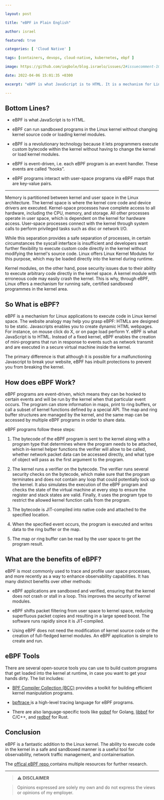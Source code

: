 ```yaml
---

layout: post

title: "eBPF in Plain English"

author: israel

featured: true

categories: [ 'Cloud Native' ]

tags: [containers, devops, cloud-native, kubernetes, ebpf ]

image: https://github.com/iogbole/blog.israelo/issues/2#issuecomment-1090169603

date: 2022-04-06 15:01:35 +0300

excerpt: "eBPF is what JavaScript is to HTML. It is a mechanism for Linux applications to execute code in Linux kernel space..."

---
```


  
## Bottom Lines?

- eBPF is what JavaScript is to HTML. 

- eBPF can run sandboxed programs in the Linux kernel without changing kernel source code or loading kernel modules.

- eBPF is a revolutionary technology because it lets programmers execute custom bytecode within the kernel without having to change the kernel or load kernel modules.

- eBPF is event-driven, i.e. each eBPF program is an event handler. These events are called “hooks”.

- eBPF programs interact with user-space programs via eBPF maps that are key-value pairs.


---


Memory is partitioned between kernel and user space in the Linux architecture. The kernel space is where the kernel core code and device drivers are executed. Kernel-space processes have complete access to all hardware, including the CPU, memory, and storage. All other processes operate in user space, which is dependent on the kernel for hardware access. User-space processes connect with the kernel through system calls to perform privileged tasks such as disc or network I/O.

  

While this separation provides a safe separation of processes, in certain circumstances the syscall interface is insufficient and developers want further flexibility to execute custom code directly in the kernel without modifying the kernel's source code. Linux offers Linux Kernel Modules for this purpose, which may be loaded directly into the kernel during runtime.

  

Kernel modules, on the other hand, pose security issues due to their ability to execute arbitrary code directly in the kernel space. A kernel module with erroneous code may easily crash the kernel. This is why, through eBPF, Linux offers a mechanism for running safe, certified sandboxed programmes in the kernel area.

  

## So What is eBPF?

  

eBPF is a mechanism for Linux applications to execute code in Linux kernel space. The website analogy may help you grasp eBPF: HTMLs are designed to be static. Javascripts enables you to create dynamic HTML webpages. For instance, on mouse click do X, or on page load perform Y. eBPF is what JavaScript is to HTML. Instead of a fixed kernel, eBPF enables the creation of mini-programs that run in response to events such as network transmit and are executed in a secure virtual machine inside the kernel.

The primary difference is that although it is possible for a malfunctioning Javascript to break your website, eBPF has inbuilt protections to prevent you from breaking the kernel.

  

## How does eBPF Work?


eBPF programs are event-driven, which means they can be hooked to certain events and will be run by the kernel when that particular event occurs. The program can store information in maps, print to ring buffers, or call a subset of kernel functions defined by a special API. The map and ring buffer structures are managed by the kernel, and the same map can be accessed by multiple eBPF programs in order to share data.


eBPF programs follow these steps:

1. The bytecode of the eBPF program is sent to the kernel along with a program type that determines where the program needs to be attached, which in-kernel helper functions the verifier will allow to be called, whether network packet data can be accessed directly, and what type of object will pass as the first argument to the program.

  

2. The kernel runs a verifier on the bytecode. The verifier runs several security checks on the bytecode, which make sure that the program terminates and does not contain any loop that could potentially lock up the kernel. It also simulates the execution of the eBPF program and checks the state of the virtual machine at every step to ensure the register and stack states are valid. Finally, it uses the program type to restrict the allowed kernel function calls from the program.

  

3. The bytecode is JIT-compiled into native code and attached to the specified location.

  

4. When the specified event occurs, the program is executed and writes data to the ring buffer or the map.

  

5. The map or ring buffer can be read by the user space to get the program result.

  

## What are the benefits of eBPF? 

eBPF is most commonly used to trace and profile user space processes, and more recently as a way to enhance observability capabilities. It has many distinct benefits over other methods:

- eBPF applications are sandboxed and verified, ensuring that the kernel does not crash or stall in a loop. This improves the security of kernel modules.

- eBPF shifts packet filtering from user space to kernel space, reducing superfluous packet copies and resulting in a large speed boost. The software runs rapidly since it is JIT-compiled.

- Using eBPF does not need the modification of kernel source code or the creation of full-fledged kernel modules. An eBPF application is simple to create and run.


## eBPF Tools

There are several open-source tools you can use to build custom programs that get loaded into the kernel at runtime, in case you want to get your hands dirty. The list includes:


-  <a  href="https://www.containiq.com/post/bcc-tools"  target="_blank"> BPF Compiler Collection (BCC)</a> provides a toolkit for building efficient kernel manipulation programs.

-  <a  href="https://github.com/ajor/bpftrace"  target="_blank"> bpftrace </a> is a high-level tracing language for eBPF programs.

- There are also language-specific tools like <a  href="https://github.com/iovisor/gobpf">gobpf</a> for Golang, <a  href="https://www.containiq.com/post/libbpf">libbpf</a> for C/C++, and <a  href="https://github.com/ingraind/redbpf">redbpf</a> for Rust.


## Conclusion

eBPF is a fantastic addition to the Linux kernel. The ability to execute code in the kernel in a safe and sandboxed manner is a useful tool for observability, network traffic management, and containerisation.

  

The <a  href="https://github.com/zoidbergwill/awesome-ebpf">offical eBPF repo </a> contains multiple resources for further research.

  
  

-------

>  **⚠ DISCLAIMER**

> Opinions expressed are solely my own and do not express the views or opinions of my employer.